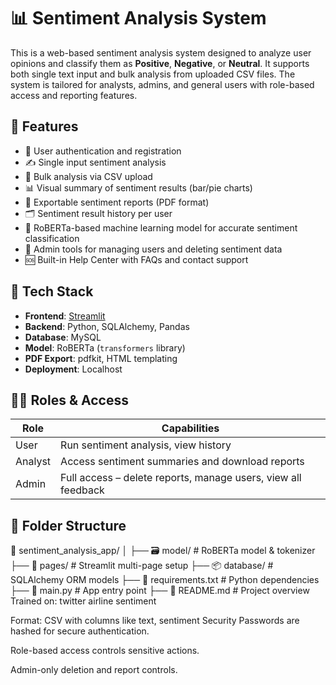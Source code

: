 # 📊 Sentiment Analysis System

This is a web-based sentiment analysis system designed to analyze user opinions and classify them as **Positive**, **Negative**, or **Neutral**. It supports both single text input and bulk analysis from uploaded CSV files. The system is tailored for analysts, admins, and general users with role-based access and reporting features.

## 🚀 Features

- 🔐 User authentication and registration
- ✍️ Single input sentiment analysis
- 📁 Bulk analysis via CSV upload
- 📊 Visual summary of sentiment results (bar/pie charts)
- 📄 Exportable sentiment reports (PDF format)
- 🗂️ Sentiment result history per user
- 🧠 RoBERTa-based machine learning model for accurate sentiment classification
- 🧼 Admin tools for managing users and deleting sentiment data
- 🆘 Built-in Help Center with FAQs and contact support

## 🧰 Tech Stack

- **Frontend**: [Streamlit](https://streamlit.io/)
- **Backend**: Python, SQLAlchemy, Pandas
- **Database**: MySQL
- **Model**: RoBERTa (`transformers` library)
- **PDF Export**: pdfkit, HTML templating
- **Deployment**: Localhost

## 🧑‍💼 Roles & Access

| Role    | Capabilities                                                  |
|---------|---------------------------------------------------------------|
| User    | Run sentiment analysis, view history                          |
| Analyst | Access sentiment summaries and download reports               |
| Admin   | Full access – delete reports, manage users, view all feedback |

## 📂 Folder Structure


📁 sentiment_analysis_app/ │ ├── 🗃️ model/ # RoBERTa model & tokenizer ├── 📄 pages/ # Streamlit multi-page setup ├── 📦 database/ # SQLAlchemy ORM models ├── 📑 requirements.txt # Python dependencies ├── 🚀 main.py # App entry point ├── 📝 README.md # Project overview
Trained on: twitter airline sentiment

Format: CSV with columns like text, sentiment
Security
Passwords are hashed for secure authentication.

Role-based access controls sensitive actions.

Admin-only deletion and report controls.
